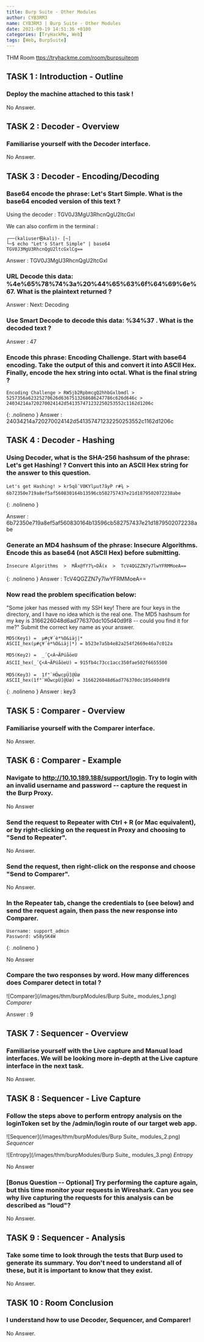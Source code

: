```yaml
---
title: Burp Suite - Other Modules
author: CYB3RM3
name: CYB3RM3 | Burp Suite - Other Modules
date: 2021-09-19 14:51:36 +0100
categories: [TryHackMe, Web]
tags: [Web, BurpSuite]
---
```


THM Room [ttps://tryhackme.com/room/burpsuiteom](ttps://tryhackme.com/room/burpsuiteom)

## TASK 1 : Introduction - Outline
### Deploy the machine attached to this task !
No Answer.

## TASK 2 : Decoder - Overview
### Familiarise yourself with the Decoder interface.
No Answer.

## TASK 3 : Decoder - Encoding/Decoding
### Base64 encode the phrase: Let's Start Simple. What is the base64 encoded version of this text ?
Using the decoder : TGV0J3MgU3RhcnQgU2ltcGxl

We can also confirm in the terminal :

```console
┌──(kaliuser㉿kali)- [~]
└─$ echo "Let's Start Simple" | base64
TGV0J3MgU3RhcnQgU2ltcGxlCg==
```
Answer : TGV0J3MgU3RhcnQgU2ltcGxl

### URL Decode this data: %4e%65%78%74%3a%20%44%65%63%6f%64%69%6e%67. What is the plaintext returned ?
Answer : Next: Decoding

### Use Smart Decode to decode this data: &#x25;&#x33;&#x34;&#x25;&#x33;&#x37; . What is the decoded text ?
Answer : 47

### Encode this phrase: Encoding Challenge. Start with base64 encoding. Take the output of this and convert it into ASCII Hex. Finally, encode the hex string into octal. What is the final string ?

```text
Encoding Challenge > RW5jb2RpbmcgQ2hhbGxlbmdl > 5257356a62325270626d6367513268686247786c626d646c > 24034214a720270024142d541357471232250253552c1162d1206c
```
{: .nolineno }
Answer : 24034214a720270024142d541357471232250253552c1162d1206c

## TASK 4 : Decoder - Hashing
### Using Decoder, what is the SHA-256 hashsum of the phrase: Let's get Hashing! ? Convert this into an ASCII Hex string for the answer to this question.

```text
Let's get Hashing! > kr5qõ¯V0KYlµut7âyP r#¾ > 6b72350e719a8ef5af560830164b13596cb582757437e21d1879502072238abe
```
{: .nolineno }

Answer : 6b72350e719a8ef5af560830164b13596cb582757437e21d1879502072238abe

### Generate an MD4 hashsum of the phrase: Insecure Algorithms. Encode this as base64 (not ASCII Hex) before submitting.
```text
Insecure Algorithms  >  MÅx@fY7¼»DÃ(x  >  TcV4QGZZN7y7lwYFRMMoeA==
```
{: .nolineno }
Answer : TcV4QGZZN7y7lwYFRMMoeA==

### Now read the problem specification below:
"Some joker has messed with my SSH key! There are four keys in the directory, and I have no idea which is the real one. The MD5 hashsum for my key is 3166226048d6ad776370dc105d40d9f8 -- could you find it for me?"
Submit the correct key name as your answer.

```text
MD5(Key1) =  µ#ç¥´è*%O&iäj|*
ASCII_hex(µ#ç¥´è*%O&iäj|*) = b523e7a5b4e82a254f2669e46a7c012a

MD5(Key2) =  _´Ç<Á¬ÃPúåöeU
ASCII_hex(_´Ç<Á¬ÃPúåöeU) = 915fb4c73cc1acc350fae502f6655500

MD5(Key3) =  1f"`HÖ­wcpÜ]@Ùø
ASCII_hex(1f"`HÖ­wcpÜ]@Ùø) = 3166226048d6ad776370dc105d40d9f8
```
{: .nolineno }
Answer : key3

## TASK 5 : Comparer - Overview
### Familiarise yourself with the Comparer interface.
No Answer.

## TASK 6 : Comparer - Example
### Navigate to http://10.10.189.188/support/login. Try to login with an invalid username and password -- capture the request in the Burp Proxy.
No Answer

### Send the request to Repeater with Ctrl + R (or Mac equivalent), or by right-clicking on the request in Proxy and choosing to "Send to Repeater".
No Answer.

### Send the request, then right-click on the response and choose "Send to Comparer".
No Answer.

### In the Repeater tab, change the credentials to (see below) and send the request again, then pass the new response into Comparer.

```text
Username: support_admin
Password: w58ySK4W
```
{: .nolineno }

No Answer

### Compare the two responses  by word. How many differences does Comparer detect in total ?

![Comparer](/images/thm/burpModules/Burp Suite_ modules_1.png)
_Comparer_

Answer : 9

## TASK 7 : Sequencer - Overview
### Familiarise yourself with the Live capture and Manual load interfaces. We will be looking more in-depth at the Live capture interface in the next task.
No Answer.

## TASK 8 : Sequencer - Live Capture
### Follow the steps above to perform entropy analysis on the loginToken set by the /admin/login route of our target web app.

![Sequencer](/images/thm/burpModules/Burp Suite_ modules_2.png)
_Sequencer_

![Entropy](/images/thm/burpModules/Burp Suite_ modules_3.png)
_Entropy_

No Answer

### [Bonus Question -- Optional] Try performing the capture again, but this time monitor your requests in Wireshark. Can you see why live capturing the requests for this analysis can be described as "loud"?
No Answer.

## TASK 9 : Sequencer - Analysis
### Take some time to look through the tests that Burp used to generate its summary. You don't need to understand all of these, but it is important to know that they exist.
No Answer.

## TASK 10 : Room Conclusion
### I understand how to use Decoder, Sequencer, and Comparer!
No Answer.
